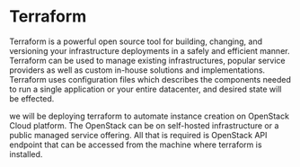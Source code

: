 # Terraform
Terraform is a powerful open source tool for building, changing, and versioning your infrastructure deployments in a safely and efficient manner. Terraform can be used to manage existing infrastructures, popular service providers as well as custom in-house solutions and implementations. Terraform uses configuration files which describes the components needed to run a single application or your entire datacenter, and desired state will be effected.

we will be deploying terraform to automate instance creation on OpenStack Cloud platform. The OpenStack can be on self-hosted infrastructure or a public managed service offering. All that is required is OpenStack API endpoint that can be accessed from the machine where terraform is installed.
